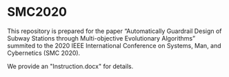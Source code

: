 # SMC2020

This repository is prepared for the paper 
“Automatically Guardrail Design of Subway Stations through Multi-objective Evolutionary Algorithms”
summited to the 2020 IEEE International Conference on Systems, Man, and Cybernetics (SMC 2020). 

We provide an "Instruction.docx" for details.
